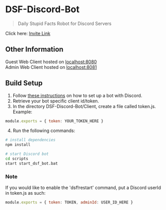 # DSF-Discord-Bot
>Daily Stupid Facts Robot for Discord Servers  
  
Click here: [Invite Link](https://discord.com/oauth2/authorize?client_id=733410082607333536&permissions=775945664&scope=bot)
  
## Other Information
Guest Web Client hosted on [localhost:8080](http://localhost:8080/)  
Admin Web Client hosted on [localhost:8081](http://localhost:8081/)
  
## Build Setup
1. Follow [these instructions](https://discordpy.readthedocs.io/en/latest/discord.html) on how to set up a bot with Discord.
2. Retrieve your bot specific client id/token.
3. In the directory DSF-Discord-Bot/Client, create a file called token.js.  
Example:  

``` javascript
module.exports = { token: YOUR_TOKEN_HERE }
```
4. Run the following commands:  

``` bash
# install dependencies
npm install

# start Discord bot
cd scripts  
start start_dsf_bot.bat
```

### Note
If you would like to enable the 'dsf!restart' command, put a Discord userId in token.js as such:

``` javascript
module.exports = { token: TOKEN, adminId: USER_ID_HERE }
```
